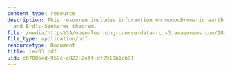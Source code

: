 ```yaml
---
content_type: resource
description: This resourse includes inforamtion on monochromaric earth progression,
  and Erd?s-Szekeres theorem.
file: /media/https%3A/open-learning-course-data-rc.s3.amazonaws.com/18-315-combinatorial-theory-introduction-to-graph-theory-extremal-and-enumerative-combinatorics-spring-2005/c878064d959cc8222effdf2910b1cb91_lec03.pdf
file_type: application/pdf
resourcetype: Document
title: lec03.pdf
uid: c878064d-959c-c822-2eff-df2910b1cb91
---
```

